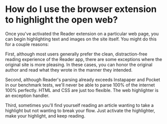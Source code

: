 # How do I use the browser extension to highlight the open web?

Once you've activated the Reader extension on a particular web page, you can begin highlighting text and images on the site itself. You might do this for a couple reasons:

First, although most users generally prefer the clean, distraction-free reading experience of the Reader app, there are some exceptions where the original site is more pleasing. In these cases, you can honor the original author and read what they wrote in the manner they intended.

Second, although Reader's parsing already exceeds Instapaper and Pocket in our benchmark tests, we'll never be able to parse 100% of the internet 100% perfectly. HTML and CSS are just too flexible. The web highlighter is an exception handler.

Third, sometimes you'll find yourself reading an article wanting to take a highlight but not wanting to break your flow. Just activate the highlighter, make your highlight, and keep reading.
